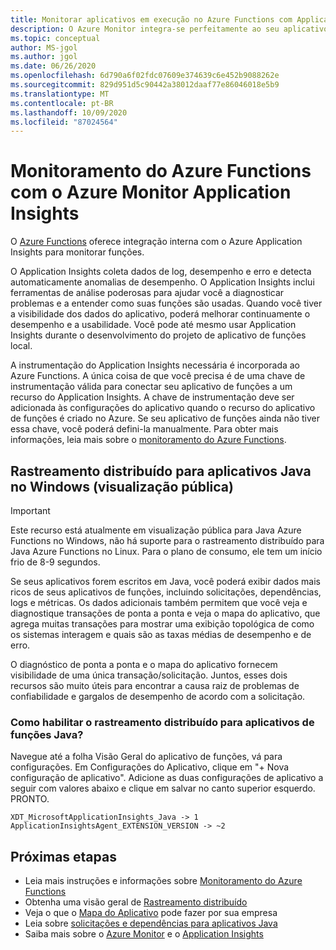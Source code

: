 ```yaml
---
title: Monitorar aplicativos em execução no Azure Functions com Application Insights – Azure Monitor | Microsoft Docs
description: O Azure Monitor integra-se perfeitamente ao seu aplicativo em execução no Azure Functions e permite que você monitore o desempenho e identifique os problemas com seus aplicativos rapidamente.
ms.topic: conceptual
author: MS-jgol
ms.author: jgol
ms.date: 06/26/2020
ms.openlocfilehash: 6d790a6f02fdc07609e374639c6e452b9088262e
ms.sourcegitcommit: 829d951d5c90442a38012daaf77e86046018e5b9
ms.translationtype: MT
ms.contentlocale: pt-BR
ms.lasthandoff: 10/09/2020
ms.locfileid: "87024564"
---
```

# <a name="monitoring-azure-functions-with-azure-monitor-application-insights"></a>Monitoramento do Azure Functions com o Azure Monitor Application Insights

O [Azure Functions](../../azure-functions/functions-overview.md) oferece integração interna com o Azure Application Insights para monitorar funções. 

O Application Insights coleta dados de log, desempenho e erro e detecta automaticamente anomalias de desempenho. O Application Insights inclui ferramentas de análise poderosas para ajudar você a diagnosticar problemas e a entender como suas funções são usadas. Quando você tiver a visibilidade dos dados do aplicativo, poderá melhorar continuamente o desempenho e a usabilidade. Você pode até mesmo usar Application Insights durante o desenvolvimento do projeto de aplicativo de funções local. 

A instrumentação do Application Insights necessária é incorporada ao Azure Functions. A única coisa de que você precisa é de uma chave de instrumentação válida para conectar seu aplicativo de funções a um recurso do Application Insights. A chave de instrumentação deve ser adicionada às configurações do aplicativo quando o recurso do aplicativo de funções é criado no Azure. Se seu aplicativo de funções ainda não tiver essa chave, você poderá defini-la manualmente. Para obter mais informações, leia mais sobre o [monitoramento do Azure Functions](../../azure-functions/functions-monitoring.md?tabs=cmd).

## <a name="distributed-tracing-for-java-applications-on-windows-public-preview"></a>Rastreamento distribuído para aplicativos Java no Windows (visualização pública)

> [!IMPORTANT]
> Este recurso está atualmente em visualização pública para Java Azure Functions no Windows, não há suporte para o rastreamento distribuído para Java Azure Functions no Linux. Para o plano de consumo, ele tem um início frio de 8-9 segundos.

Se seus aplicativos forem escritos em Java, você poderá exibir dados mais ricos de seus aplicativos de funções, incluindo solicitações, dependências, logs e métricas. Os dados adicionais também permitem que você veja e diagnostique transações de ponta a ponta e veja o mapa do aplicativo, que agrega muitas transações para mostrar uma exibição topológica de como os sistemas interagem e quais são as taxas médias de desempenho e de erro.

O diagnóstico de ponta a ponta e o mapa do aplicativo fornecem visibilidade de uma única transação/solicitação. Juntos, esses dois recursos são muito úteis para encontrar a causa raiz de problemas de confiabilidade e gargalos de desempenho de acordo com a solicitação.

### <a name="how-to-enable-distributed-tracing-for-java-function-apps"></a>Como habilitar o rastreamento distribuído para aplicativos de funções Java?

Navegue até a folha Visão Geral do aplicativo de funções, vá para configurações. Em Configurações do Aplicativo, clique em "+ Nova configuração de aplicativo". Adicione as duas configurações de aplicativo a seguir com valores abaixo e clique em salvar no canto superior esquerdo. PRONTO.

```
XDT_MicrosoftApplicationInsights_Java -> 1
ApplicationInsightsAgent_EXTENSION_VERSION -> ~2
```

## <a name="next-steps"></a>Próximas etapas

* Leia mais instruções e informações sobre [Monitoramento do Azure Functions](../../azure-functions/functions-monitoring.md)
* Obtenha uma visão geral de [Rastreamento distribuído](./distributed-tracing.md)
* Veja o que o [Mapa do Aplicativo](./app-map.md?tabs=net) pode fazer por sua empresa
* Leia sobre [solicitações e dependências para aplicativos Java](./java-in-process-agent.md)
* Saiba mais sobre o [Azure Monitor](../overview.md) e o [Application Insights](./app-insights-overview.md)
